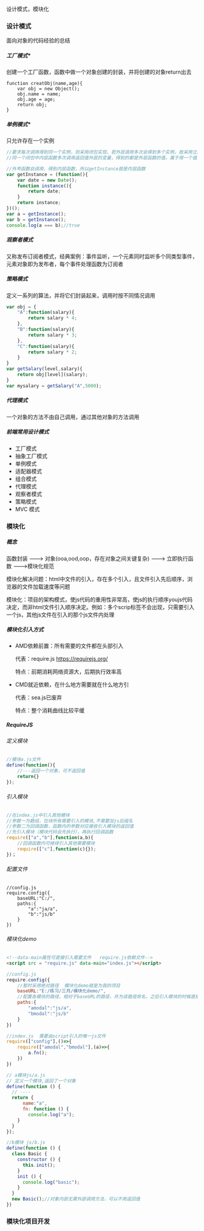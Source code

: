 设计模式，模块化

### 设计模式

面向对象的代码经验的总结

##### 工厂模式*

创建一个工厂函数，函数中做一个对象创建的封装，并将创建的对象return出去

~~~
function creatObj(name,age){
    var obj = new Object();
    obj.name = name;
    obj.age = age;
    return obj;
}
~~~



##### 单例模式*

只允许存在一个实例

~~~javascript
//要求每次调用得到同一个实例，则采用闭包实现，若外层调用多次会得到多个实例，故采用立即调用函数
//同一个闭包中内层函数多次调用返回值外层的变量，得到的都是外层函数的值，属于用一个值，故而只得到一个实例

//外岑函数自调用，得到内层函数，所以getInstance就是内层函数
var getInstance = (function(){
    var date = new Date();
    function instance(){
        return date;
    }
    return instance;
})();
var a = getInstance();
var b = getInstance();
console.log(a === b);//true

~~~

##### 观察者模式

又称发布订阅者模式，经典案例：事件监听，一个元素同时监听多个同类型事件，元素对象即为发布者，每个事件处理函数为订阅者

##### 策略模式

定义一系列的算法，并将它们封装起来，调用时按不同情况调用

~~~javascript
var obj = {
    "A":function(salary){
        return salary * 4;
    },
    "B":function(salary){
        return salary * 3;
    },
    "C":function(salary){
        return salary * 2;
    }
}
var getSalary(level,salary){
    return obj[level](salary);
}
var mysalary = getSalary("A",5000);
~~~

##### 代理模式

一个对象的方法不由自己调用，通过其他对象的方法调用

##### 前端常用设计模式

* 工厂模式
* 抽象工厂模式
* 单例模式
* 适配器模式
* 组合模式
* 代理模式
* 观察者模式
* 策略模式
* MVC 模式

### 模块化

##### 概念

函数封装 ---> 对象(ooa,ood,oop，存在对象之间关键复杂) ---> 立即执行函数 --->模块化规范

模块化解决问题：html中文件的引入，存在多个引入，且文件引入先后顺序，浏览器的文件加载速度等问题

模块化：项目的架构模式，使js代码的重用性非常高，使js的执行顺序youjs代码决定，而非html文件引入顺序决定。例如：多个scrip标签不会出现，只需要引入一个js，其他js文件在引入的那个js文件内处理

##### 模块化引入方式

* AMD依赖前置：所有需要的文件都在头部引入  

  代表：require.js    <https://requirejs.org/>

  特点：前期消耗网络资源大，后期执行效率高

* CMD就近依赖，在什么地方需要就在什么地方引

  代表：sea.js已废弃

  特点：整个消耗曲线比较平缓

##### RequireJS

###### 定义模块

~~~javascript
//模块a.js文件
define(function(){
    //---返回一个对象，可不返回值
    return{}
});
~~~

###### 引入模块

~~~javascript
//在index.js中引入其他模块
//参数一为数组，包块所有需要引入的模块,不需要加js后缀名
//参数二为回调函数，函数内的参数对应接收引入模块的返回值
//先引入模块（模块代码会先执行），再执行回调函数
require(["a","b"],function(a,b){
    //回调函数内可继续引入其他需要模块
    require(["c"],function(c){});
})；

~~~

###### 配置文件

~~~
//config.js
require.config({
    baseURL:"C:/",
    paths:{
        "a":"ja/a",
        "b":"js/b"
    }
})
~~~



###### 模块化demo

~~~html
<!--data-main属性可直接引入需要文件   require.js依赖文件-->
<script src = "require.js" data-main="index.js"></script>
~~~

~~~javascript
//config.js
require.config({
    //暂时采用绝对路径  模块化demo就是为我的项目
    baseURL:"E:/练习/三月/模块化demo/",
    //配置各模块的路径，相对于baseURL的路径，并为该路径命名，之后引入模块的时候直接该路径名引入
    paths:{
        "amodal":"js/a",
        "bmodal":"js/b"
    }
})
~~~

~~~javascript
//index.js  需要由script引入的唯一js文件
require(["config"],()=>{
    require(["amodal","bmodal"],(a)=>{
        a.fn();
    })
})
~~~

~~~javascript
// a模块js/a.js
// 定义一个模块,返回了一个对象
define(function () {
  // ----
  return {
      name:"a",
      fn: function () {
      	console.log("a");
    }
  }
});
~~~

~~~javascript
//b模块 js/b.js
define(function () {
  class Basic {
    constructor () {
      this.init();
    }
    init () {
      console.log("basic");
    }
  }
  new Basic();//对象内部无需外部调用方法，可以不用返回值
})
~~~

### 模块化项目开发

